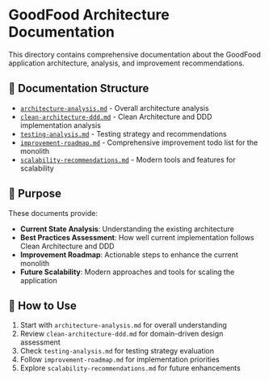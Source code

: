 # GoodFood Architecture Documentation

This directory contains comprehensive documentation about the GoodFood application architecture, analysis, and improvement recommendations.

## 📁 Documentation Structure

- [`architecture-analysis.md`](./architecture-analysis.md) - Overall architecture analysis
- [`clean-architecture-ddd.md`](./clean-architecture-ddd.md) - Clean Architecture and DDD implementation analysis
- [`testing-analysis.md`](./testing-analysis.md) - Testing strategy and recommendations
- [`improvement-roadmap.md`](./improvement-roadmap.md) - Comprehensive improvement todo list for the monolith
- [`scalability-recommendations.md`](./scalability-recommendations.md) - Modern tools and features for scalability

## 🎯 Purpose

These documents provide:
- **Current State Analysis**: Understanding the existing architecture
- **Best Practices Assessment**: How well current implementation follows Clean Architecture and DDD
- **Improvement Roadmap**: Actionable steps to enhance the current monolith
- **Future Scalability**: Modern approaches and tools for scaling the application

## 📖 How to Use

1. Start with `architecture-analysis.md` for overall understanding
2. Review `clean-architecture-ddd.md` for domain-driven design assessment
3. Check `testing-analysis.md` for testing strategy evaluation
4. Follow `improvement-roadmap.md` for implementation priorities
5. Explore `scalability-recommendations.md` for future enhancements
